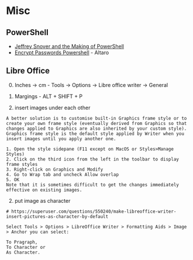 # Misc

## PowerShell

* [Jeffrey Snover and the Making of PowerShell](https://corecursive.com/building-powershell-with-jeffrey-snover/)
* [Encrypt Passwords Powershell](https://www.altaro.com/msp-dojo/encrypt-password-powershell/) - Altaro

## Libre Office

0. Inches -> cm - Tools -> Options -> Libre office writer -> General
0. Margings - ALT + SHIFT + P

1. insert images under each other

```code
A better solution is to customise built-in Graphics frame style or to create your own frame style (eventually derived from Graphics so that changes applied to Graphics are also inherited by your custom style). Graphics frame style is the default style applied by Writer when you insert images until you apply another one.

1. Open the style sidepane (F11 except on MacOS or Styles>Manage Styles)
2. Click on the third icon from the left in the toolbar to display frame styles
3. Right-click on Graphics and Modify
4. Go to Wrap tab and uncheck Allow overlap
5. OK
Note that it is sometimes difficult to get the changes immediately effective on existing images.
```

2. put image as character

```code
# https://superuser.com/questions/550240/make-libreoffice-writer-insert-pictures-as-character-by-default

Select Tools > Options > LibreOffice Writer > Formatting Aids > Image > Anchor you can select:

To Pragraph,
To Character or
As Character.
```
